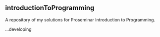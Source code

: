 ## introductionToProgramming

A repository of my solutions for Proseminar Introduction to Programming.

...developing
